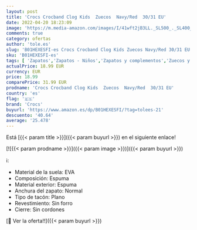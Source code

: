 ```yaml
---
layout: post
title: 'Crocs Crocband Clog Kids  Zuecos  Navy/Red  30/31 EU'
date: 2022-04-20 18:23:09
image: 'https://m.media-amazon.com/images/I/41wft2jB3LL._SL500_._SL400_.jpg'
comments: true
category: ofertas
author: 'tole.es'
slug: 'B01HEXESFI-es Crocs Crocband Clog Kids Zuecos Navy/Red 30/31 EU'
sku: 'B01HEXESFI-es'
tags: [ 'Zapatos','Zapatos - Niños','Zapatos y complementos','Zuecos y mules para niño','crocs','zuecos','🇪🇸', ]
actualPrice: 18.99 EUR
currency: EUR
price: 18.99
comparePrice: 31.99 EUR
prodname: 'Crocs Crocband Clog Kids  Zuecos  Navy/Red  30/31 EU'
country: 'es'
flag: '🇪🇸'
brand: 'Crocs'
buyurl: 'https://www.amazon.es/dp/B01HEXESFI/?tag=tolees-21'
descuento: '40.64'
average: '25.478'
---
```


Está [{{< param title >}}]({{< param buyurl >}}) en el siguiente enlace!

[![{{< param prodname >}}]({{< param image >}})]({{< param buyurl >}})

ℹ️:

- Material de la suela: EVA
- Composición: Espuma
- Material exterior: Espuma
- Anchura del zapato: Normal
- Tipo de tacón: Plano
- Revestimiento: Sin forro
- Cierre: Sin cordones

[🛒 Ver la oferta!!]({{< param buyurl >}})
